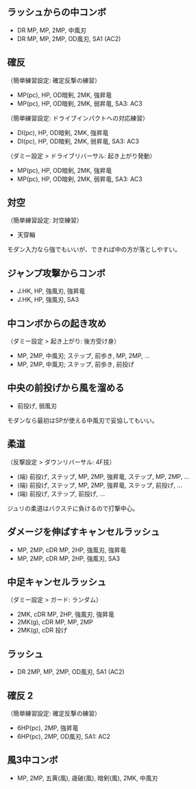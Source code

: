 ## ラッシュからの中コンボ

- DR MP, MP, 2MP, 中風刃
- DR MP, MP, 2MP, OD風刃, SA1 (AC2)

## 確反

（簡単練習設定: 確定反撃の練習）

- MP(pc), HP, OD暗剣, 2MK, 強昇竜
- MP(pc), HP, OD暗剣, 2MK, 弱昇竜, SA3: AC3

（簡単練習設定: ドライブインパクトへの対応練習）

- DI(pc), HP, OD暗剣, 2MK, 強昇竜
- DI(pc), HP, OD暗剣, 2MK, 弱昇竜, SA3: AC3

（ダミー設定 > ドライブリバーサル: 起き上がり発動）

- MP(pc), HP, OD暗剣, 2MK, 強昇竜
- MP(pc), HP, OD暗剣, 2MK, 弱昇竜, SA3: AC3

## 対空

（簡単練習設定: 対空練習）

- 天穿輪

モダン入力なら強でもいいが、できれば中の方が落としやすい。

## ジャンプ攻撃からコンボ

- J.HK, HP, 強風刃, 強昇竜
- J.HK, HP, 強風刃, SA3

## 中コンボからの起き攻め

（ダミー設定 > 起き上がり: 後方受け身）

- MP, 2MP, 中風刃; ステップ, 前歩き, MP, 2MP, ...
- MP, 2MP, 中風刃; ステップ, 前歩き, 前投げ

## 中央の前投げから風を溜める

- 前投げ, 弱風刃

モダンなら最初はSPが使える中風刃で妥協してもいい。

## 柔道

（反撃設定 > ダウンリバーサル: 4F技）

- (端) 前投げ, ステップ, MP, 2MP, 強昇竜, ステップ, MP, 2MP, ...
- (端) 前投げ, ステップ, MP, 2MP, 強昇竜, ステップ, 前投げ, ...
- (端) 前投げ, ステップ, 前投げ, ...

ジュリの柔道はバクステに負けるので打撃中心。

## ダメージを伸ばすキャンセルラッシュ

- MP, 2MP, cDR MP, 2HP, 強風刃, 強昇竜
- MP, 2MP, cDR MP, 2HP, 強風刃, SA3

## 中足キャンセルラッシュ

（ダミー設定 > ガード: ランダム）

- 2MK, cDR MP, 2HP, 強風刃, 強昇竜
- 2MK(g), cDR MP, MP, 2MP
- 2MK(g), cDR 投げ

## ラッシュ

- DR 2MP, MP, 2MP, OD風刃, SA1 (AC2)

## 確反 2

（簡単練習設定: 確定反撃の練習）

- 6HP(pc), 2MP, 強昇竜
- 6HP(pc), 2MP, OD風刃, SA1: AC2

## 風3中コンボ

- MP, 2MP, 五黄(風), 歳破(風), 暗剣(風), 2MK, 中風刃
